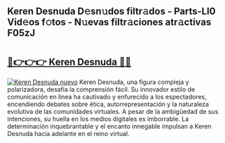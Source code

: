 ## Keren Desnuda D𝚎sn𝚞dos filtr𝚊dos - Parts-Ll0 Vid𝚎os f𝚘tos - N𝚞evas filtr𝚊ciones atr𝚊ctivas F05zJ

# <h2><a href="http://mb7cj5g.tromn.icu/?c=Keren+Desnuda">🔗👉👉👉 Keren Desnuda 🔗🔗</a></h2>

[![Keren Desnuda nuevo](https://i.imgur.com/pEAQMta.gif)](http://mb7cj5g.tromn.icu/?c=Keren+Desnuda)
Keren Desnuda, una figura compleja y polarizadora, desafía la comprensión fácil. Su innovador estilo de comunicación en línea ha cautivado y enfurecido a los espectadores, encendiendo debates sobre ética, autorrepresentación y la naturaleza evolutiva de las comunidades virtuales. A pesar de la ambigüedad de sus intenciones, su huella en los medios digitales es imborrable. La determinación inquebrantable y el encanto innegable impulsan a Keren Desnuda hacia adelante en el reino virtual.
